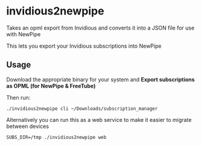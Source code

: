 # invidious2newpipe

Takes an opml export from Invidious and converts it into a JSON file for use with NewPipe

This lets you export your Invidious subscriptions into NewPipe

## Usage

Download the appropriate binary for your system and **Export subscriptions as OPML (for NewPipe & FreeTube)**

Then run:

```shell
./invidious2newpipe cli ~/Downloads/subscription_manager
```

Alternatively you can run this as a web service to make it easier to migrate between devices

```shell
SUBS_DIR=/tmp ./invidious2newpipe web
```
